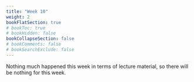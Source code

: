 ```yaml
---
title: "Week 10"
weight: 2
bookFlatSection: true
# bookToc: true
# bookHidden: false
bookCollapseSection: false
# bookComments: false
# bookSearchExclude: false
---
```


Nothing much happened this week in terms of lecture material, so there will be nothing for this week.